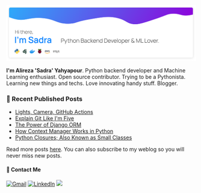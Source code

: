 <img src="https://raw.githubusercontent.com/lnxpy/lnxpy/main/icons/banner.svg">

**I'm Alireza 'Sadra' Yahyapour**. Python backend developer and Machine Learning enthusiast. Open source contributor. Trying to be a Pythonista. Learning new things and techs. Love innovating handy stuff. Blogger.

### :pencil: Recent Published Posts
<!-- BLOGPOSTS:START -->
- [Lights, Camera, GitHub Actions](https://imsadra.me/lights-camera-github-actions)
- [Explain Git Like I&#39;m Five](https://imsadra.me/explain-git-like-im-five)
- [The Power of Django ORM](https://imsadra.me/the-power-of-django-orm)
- [How Context Manager Works in Python](https://imsadra.me/how-context-manager-works-in-python)
- [Python Closures; Also Known as Small Classes](https://imsadra.me/python-closures-also-known-as-small-classes)
<!-- BLOGPOSTS:END -->
Read more posts [here](https://imsadra.me). You can also subscribe to my weblog so you will never miss new posts.

#### :call_me_hand: Contact Me
<a href="mailto:lnxpylnxpy@gmail.com"><img alt="Gmail" src="https://img.shields.io/badge/Gmail-D14836?style=for-the-badge&logo=gmail&logoColor=white"/></a> <a href="https://www.linkedin.com/in/ali-reza-yahyapour-18b896164/"><img alt="LinkedIn" src="https://img.shields.io/badge/linkedin-%230077B5.svg?&style=for-the-badge&logo=linkedin&logoColor=white"/></a> <a href="https://imsadra.me"><img src="https://img.shields.io/badge/imsadra.me-2962FF?style=for-the-badge&logo=hashnode&logoColor=white"></a>
